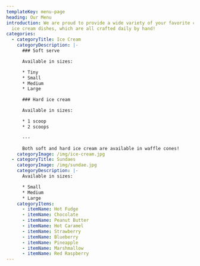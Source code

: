 ```yaml
---
templateKey: menu-page
heading: Our Menu
introduction: We are proud to provide a wide variety of your favorite classic
  ice cream dishes, which are all crafted daily by hand!
categories:
  - categoryTitle: Ice Cream
    categoryDescription: |-
      ### Soft serve

      Available in sizes:

      * Tiny
      * Small
      * Medium
      * Large

      ### Hard ice cream

      Available in sizes:

      * 1 scoop
      * 2 scoops

      ---

      Both soft and hard ice cream are available in waffle cones!
    categoryImage: /img/ice-cream.jpg
  - categoryTitle: Sundaes
    categoryImage: /img/sundae.jpg
    categoryDescription: |-
      Available in sizes:

      * Small
      * Medium
      * Large
    categoryItems:
      - itemName: Hot Fudge
      - itemName: Chocolate
      - itemName: Peanut Butter
      - itemName: Hot Caramel
      - itemName: Strawberry
      - itemName: Blueberry
      - itemName: Pineapple
      - itemName: Marshmallow
      - itemName: Red Raspberry
---
```

